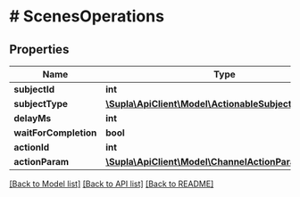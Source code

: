 # # ScenesOperations

## Properties

Name | Type | Description | Notes
------------ | ------------- | ------------- | -------------
**subjectId** | **int** |  | [optional]
**subjectType** | [**\Supla\ApiClient\Model\ActionableSubjectTypeNames**](ActionableSubjectTypeNames.md) |  | [optional]
**delayMs** | **int** |  | [optional]
**waitForCompletion** | **bool** |  | [optional]
**actionId** | **int** |  | [optional]
**actionParam** | [**\Supla\ApiClient\Model\ChannelActionParams**](ChannelActionParams.md) |  | [optional]

[[Back to Model list]](../../README.md#models) [[Back to API list]](../../README.md#endpoints) [[Back to README]](../../README.md)

